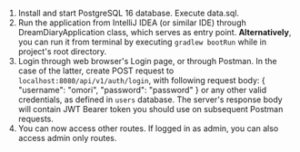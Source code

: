 1. Install and start PostgreSQL 16 database. Execute data.sql.
2. Run the application from IntelliJ IDEA (or similar IDE) through DreamDiaryApplication class, which serves as entry point.
   **Alternatively**, you can run it from terminal by executing `gradlew bootRun` while in project's root directory.
3. Login through web browser's Login page, or through Postman. In the case of the latter, create POST request to `localhost:8080/api/v1/auth/login`, with following request body:
{
    "username": "omori",
    "password": "password"
}
or any other valid credentials, as defined in `users` database. The server's response body will contain JWT Bearer token you should use on subsequent Postman requests.
4. You can now access other routes. If logged in as admin, you can also access admin only routes. 
